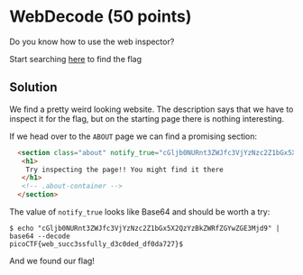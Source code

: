 # WebDecode (50 points)
Do you know how to use the web inspector?

Start searching [here](http://titan.picoctf.net:57534/) to find the flag

## Solution
We find a pretty weird looking website. The description says that we have to inspect it for the flag, but on the starting page there is nothing interesting.

If we head over to the `ABOUT` page we can find a promising section:
```html
  <section class="about" notify_true="cGljb0NURnt3ZWJfc3VjYzNzc2Z1bGx5X2QzYzBkZWRfZGYwZGE3Mjd9">
   <h1>
    Try inspecting the page!! You might find it there
   </h1>
   <!-- .about-container -->
  </section>
```

The value of `notify_true` looks like Base64 and should be worth a try:
```
$ echo "cGljb0NURnt3ZWJfc3VjYzNzc2Z1bGx5X2QzYzBkZWRfZGYwZGE3Mjd9" | base64 --decode
picoCTF{web_succ3ssfully_d3c0ded_df0da727}$
```

And we found our flag!
